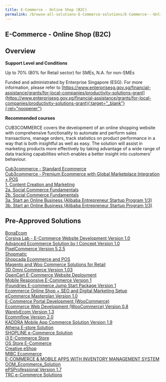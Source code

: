 ```yaml
---
title: E-Commerce - Online Shop (B2C)
permalink: /browse-all-solutions-E-Commerce-solutions/E-Commerce---Online-Shop--B2C-
---
```


## E-Commerce - Online Shop (B2C)
## Overview

**Support Level and Conditions**

Up to 70% (80% for Retail sector)  for SMEs, N.A. for non-SMEs

Funded and administrated by Enterprise Singapore (ESG). For more information, please refer to
[https://www.enterprisesg.gov.sg/financial-assistance/grants/for-local-companies/productivity-solutions-grant](https://www.enterprisesg.gov.sg/financial-assistance/grants/for-local-companies/productivity-solutions-grant){:target="_blank"}{:rel="noopener"}

**Recommended courses**

CUB3COMMERCE covers the development of an online shopping website with comprehensive functionality to automate and perform sales transactions, manage orders, track statistics on product performance in a way that is both insightful as well as easy. The solution will assist in marketing products more effectively by taking advantage of a wide range of data tracking capabilities which enables a better insight into customers' behaviour.

<a href='https://www.gobusiness.gov.sg/images/psg/Desensitised_DUCB3_Annex_3_Part_1.pdf'  target='_blank' rel='noopener'>Cub3commerce - Standard Ecommerce</a><br>
<a href='https://www.gobusiness.gov.sg/images/psg/Desensitised_DUCB3_Annex_3_Part_2.pdf'  target='_blank' rel='noopener'>Cub3commerce - Premium Ecommerce with Global Marketplace Integration + POS</a><br>
<a href='https://courses.enterprisejobskills.gov.sg/Course_Internet/CourseDetail/Content-Creation-Marketing'  target='_blank' rel='noopener'>1. Content Creation and Marketing</a><br>
<a href='https://courses.enterprisejobskills.gov.sg/Course_Internet/CourseDetail/Social-Commerce-Fundamentals-Synchronous-eLearning'  target='_blank' rel='noopener'>2a. Social Commerce Fundamentals</a><br>
<a href='https://courses.enterprisejobskills.gov.sg/Course_Internet/CourseDetail/Social-Commerce-Fundamentals-Synchronous-eLearning'  target='_blank' rel='noopener'>2b. Social Commerce Fundamentals</a><br>
<a href='https://courses.enterprisejobskills.gov.sg/Course_Internet/CourseDetail/Start-Online-Business-Alibaba-Entrepreneur-Startup-Program-13-2'  target='_blank' rel='noopener'>3a. Start an Online Business (Alibaba Entrepreneur Startup Program 1/3)</a><br>
<a href='https://courses.enterprisejobskills.gov.sg/Course_Internet/CourseDetail/Start-Online-Business-Alibaba-Entrepreneur-Startup-Program-13-2'  target='_blank' rel='noopener'>3b. Start an Online Business (Alibaba Entrepreneur Startup Program 1/3)</a><br>

## Pre-Approved Solutions

<a href='/productivity-solutions-grant/solutionrepo/solution248' target='_blank'>BonaEcom</a><br>
<a href='/productivity-solutions-grant/solutionrepo/solution307' target='_blank'>Corsiva Lab - E-Commerce Website Development Version 1.0 </a><br>
<a href='/productivity-solutions-grant/solutionrepo/solution467' target='_blank'>Advanced Ecommerce Solution by I Concept Version 1.0 </a><br>
<a href='/productivity-solutions-grant/solutionrepo/solution709' target='_blank'>PixelCommerce Version 5.2.5</a><br>
<a href='/productivity-solutions-grant/solutionrepo/solution783' target='_blank'>Shopmatic</a><br>
<a href='/productivity-solutions-grant/solutionrepo/solution931' target='_blank'>Shopcada Ecommerce and POS</a><br>
<a href='/productivity-solutions-grant/solutionrepo/solution1243' target='_blank'>Magento and Woo Commerce Solutions for Retail</a><br>
<a href='/productivity-solutions-grant/solutionrepo/solution1390' target='_blank'>3D Omni Commerce Version 1.03</a><br>
<a href='/productivity-solutions-grant/solutionrepo/solution1446' target='_blank'>OpenCart E-Commerce Website Deployment</a><br>
<a href='/productivity-solutions-grant/solutionrepo/solution1526' target='_blank'>Mobile Responsive E-Commerce Version 1</a><br>
<a href='/productivity-solutions-grant/solutionrepo/solution1671' target='_blank'>iFoundries E-commerce Jump Start Package Version 1</a><br>
<a href='/productivity-solutions-grant/solutionrepo/solution1815' target='_blank'>Ecommerce Online Shop + SEO and Digital Marketing Setup</a><br>
<a href='/productivity-solutions-grant/solutionrepo/solution2089' target='_blank'>eCommerce Masterplan Version 1.0</a><br>
<a href='/productivity-solutions-grant/solutionrepo/solution2102' target='_blank'>E-Commerce Portal Development (WooCommerce)</a><br>
<a href='/productivity-solutions-grant/solutionrepo/solution2110' target='_blank'>Ecommerce Web Development (WooCommerce) Version 0.8</a><br>
<a href='/productivity-solutions-grant/solutionrepo/solution2196' target='_blank'>WarelyEcom Version 1.3</a><br>
<a href='/productivity-solutions-grant/solutionrepo/solution2262' target='_blank'>Ecommflow Version 2.0</a><br>
<a href='/productivity-solutions-grant/solutionrepo/solution2268' target='_blank'>KADDRA Mobile App Commerce Solution Version 1.9</a><br>
<a href='/productivity-solutions-grant/solutionrepo/solution2302' target='_blank'>Athena E-store Solution</a><br>
<a href='/productivity-solutions-grant/solutionrepo/solution2324' target='_blank'>SHOPLINE e-Commerce Solution</a><br>
<a href='/productivity-solutions-grant/solutionrepo/solution2356' target='_blank'>i3 E-Commerce Store</a><br>
<a href='/productivity-solutions-grant/solutionrepo/solution2415' target='_blank'>OS Store E-Commerce</a><br>
<a href='/productivity-solutions-grant/solutionrepo/solution2502' target='_blank'>Creative eShop</a><br>
<a href='/productivity-solutions-grant/solutionrepo/solution2544' target='_blank'>MIBC Ecommerce</a><br>
<a href='/productivity-solutions-grant/solutionrepo/solution2551' target='_blank'>E-COMMERCE & MOBILE APPS WITH INVENTORY MANAGEMENT SYSTEM</a><br>
<a href='/productivity-solutions-grant/solutionrepo/solution2727' target='_blank'>OOM_Ecommerce_Solution</a><br>
<a href='/productivity-solutions-grant/solutionrepo/solution2752' target='_blank'>ePSProfessional Version 1.7</a><br>
<a href='/productivity-solutions-grant/solutionrepo/solution2859' target='_blank'>TRC e-Commerce Solutions</a><br>
